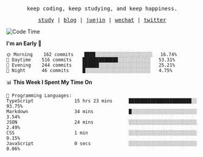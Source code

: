 <p align="center">
  <samp>
    <span>keep coding, keep studying, and keep happiness.</span>
  </samp>
</p>

<p align="center">
  <samp>
    <a href="https://github.com/ouduidui/fe-study">study</a> |
    <a href="https://deweyou.me">blog</a>  |
    <a href="https://juejin.cn/user/4309700183594366">juejin</a> |
    <a href="https://user-images.githubusercontent.com/54696834/165071004-6509e3f2-90c3-448c-9d92-3da42b0c2021.jpeg">wechat</a> |
    <a href="https://twitter.com/ouduidui">twitter</a>
  </samp>
</p>

<!--START_SECTION:waka-->
![Code Time](http://img.shields.io/badge/Code%20Time-2%2C241%20hrs%2031%20mins-blue)

**I'm an Early 🐤** 

```text
🌞 Morning    162 commits    ████░░░░░░░░░░░░░░░░░░░░░   16.74% 
🌆 Daytime    516 commits    █████████████░░░░░░░░░░░░   53.31% 
🌃 Evening    244 commits    ██████░░░░░░░░░░░░░░░░░░░   25.21% 
🌙 Night      46 commits     █░░░░░░░░░░░░░░░░░░░░░░░░   4.75%

```


📊 **This Week I Spent My Time On** 

```text
💬 Programming Languages: 
TypeScript               15 hrs 23 mins      ███████████████████████░░   93.75% 
Markdown                 34 mins             █░░░░░░░░░░░░░░░░░░░░░░░░   3.54% 
JSON                     24 mins             ░░░░░░░░░░░░░░░░░░░░░░░░░   2.49% 
CSS                      1 min               ░░░░░░░░░░░░░░░░░░░░░░░░░   0.15% 
JavaScript               0 secs              ░░░░░░░░░░░░░░░░░░░░░░░░░   0.06%

```


<!--END_SECTION:waka-->
